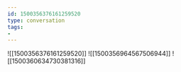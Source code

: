 ```yaml
---
id: 1500356376161259520
type: conversation
tags:
- 
---
```

![[1500356376161259520]]
![[1500356964567506944]]
![[1500360634730381316]]

